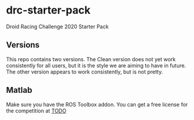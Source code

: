 # drc-starter-pack
Droid Racing Challenge 2020 Starter Pack

## Versions
This repo contains two versions. The Clean version does not yet work consistently for all users, but it is the style we are aiming to have in future.
The other version appears to work consistently, but is not pretty.

## Matlab
Make sure you have the ROS Toolbox addon. You can get a free license for the competition at [TODO](todo.com)
